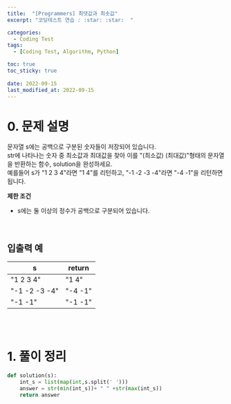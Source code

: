 ```yaml
---
title:  "[Programmers] 최댓값과 최솟값"
excerpt: "코딩테스트 연습 : :star: :star:  "

categories:
  - Coding Test
tags:
  - [Coding Test, Algorithm, Python]

toc: true
toc_sticky: true
 
date: 2022-09-15
last_modified_at: 2022-09-15
---
```



# 0. 문제 설명


문자열 s에는 공백으로 구분된 숫자들이 저장되어 있습니다. <br>
str에 나타나는 숫자 중 최소값과 최대값을 찾아 이를 "(최소값) (최대값)"형태의 문자열을 반환하는 함수, solution을 완성하세요.<br>
예를들어 s가 "1 2 3 4"라면 "1 4"를 리턴하고, "-1 -2 -3 -4"라면 "-4 -1"을 리턴하면 됩니다.
<br>

**제한 조건**

- s에는 둘 이상의 정수가 공백으로 구분되어 있습니다.

<br>

## 입출력 예

|s|return|
|---|---|
|"1 2 3 4" | "1 4" |
|"-1 -2 -3 -4" | "-4 -1" |
|"-1 -1" | "-1 -1"|

<br>



<br>

# 1. 풀이 정리


```python
def solution(s):
    int_s = list(map(int,s.split(' ')))
    answer = str(min(int_s))+ " " +str(max(int_s))
    return answer
```


<br>
